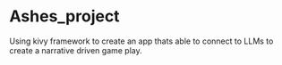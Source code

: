 # Ashes_project
Using kivy framework to create an app thats able to connect to LLMs to create a narrative driven game play. 
